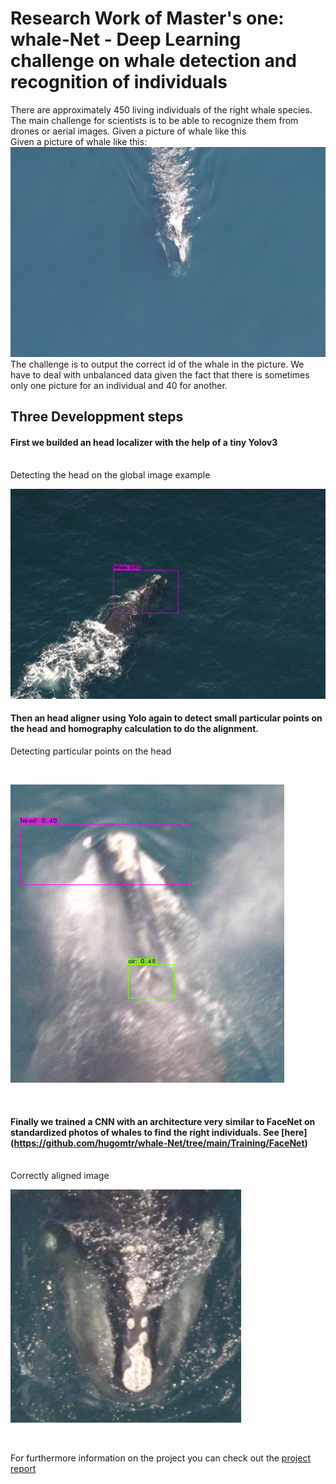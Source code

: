 # Research Work of Master's one: whale-Net - Deep Learning challenge on whale detection and recognition of individuals
There are approximately 450 living individuals of the right whale species. The main challenge for scientists is to be able to recognize them from drones or aerial images. Given a picture of whale like this
<br>
Given a picture of whale like this:
![whale](Rapport/RapportLatek/figures/whalesImg/w4.jpg)
The challenge is to output the correct id of the whale in the picture.
We have to deal with unbalanced data given the fact that there is sometimes only one picture for an individual and 40 for another.
<br>

## Three Developpment steps
#### First we builded an head localizer with the help of a tiny Yolov3

<br>
Detecting the head on the global image example

![whale_head](Rapport/RapportLatek/figures/sortie/yolov3/predictionshead2.jpg)

#### Then an head aligner using Yolo again to detect small particular points on the head and homography calculation to do the alignment. 

Detecting particular points on the head

<br>

![whale_head](Rapport/RapportLatek/figures/sortie/yolov4/predictions3.jpg)

<br>

#### Finally we trained a CNN with an architecture very similar to FaceNet on standardized photos of whales to find the right individuals. See [here] (https://github.com/hugomtr/whale-Net/tree/main/Training/FaceNet)

<br>
Correctly aligned image

![aligne](Rapport/RapportLatek/figures/aligne.png)

<br>

For furthermore information on the project you can check out the [project report](https://github.com/hugomtr/whale-Net/blob/main/TER_rapport.pdf)
